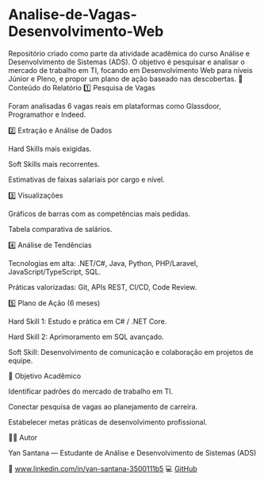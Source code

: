 # Analise-de-Vagas-Desenvolvimento-Web
Repositório criado como parte da atividade acadêmica do curso Análise e Desenvolvimento de Sistemas (ADS). O objetivo é pesquisar e analisar o mercado de trabalho em TI, focando em Desenvolvimento Web para níveis Júnior e Pleno, e propor um plano de ação baseado nas descobertas.
🔎 Conteúdo do Relatório
1️⃣ Pesquisa de Vagas

Foram analisadas 6 vagas reais em plataformas como Glassdoor, Programathor e Indeed.

2️⃣ Extração e Análise de Dados

Hard Skills mais exigidas.

Soft Skills mais recorrentes.

Estimativas de faixas salariais por cargo e nível.

3️⃣ Visualizações

Gráficos de barras com as competências mais pedidas.

Tabela comparativa de salários.

4️⃣ Análise de Tendências

Tecnologias em alta: .NET/C#, Java, Python, PHP/Laravel, JavaScript/TypeScript, SQL.

Práticas valorizadas: Git, APIs REST, CI/CD, Code Review.

5️⃣ Plano de Ação (6 meses)

Hard Skill 1: Estudo e prática em C# / .NET Core.

Hard Skill 2: Aprimoramento em SQL avançado.

Soft Skill: Desenvolvimento de comunicação e colaboração em projetos de equipe.

🎯 Objetivo Acadêmico

Identificar padrões do mercado de trabalho em TI.

Conectar pesquisa de vagas ao planejamento de carreira.

Estabelecer metas práticas de desenvolvimento profissional.

👨‍💻 Autor

Yan Santana — Estudante de Análise e Desenvolvimento de Sistemas (ADS)

🔗 www.linkedin.com/in/yan-santana-3500111b5
💻 [GitHub](https://github.com/Ykbsantana)
